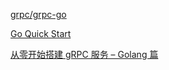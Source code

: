[grpc/grpc-go](https://github.com/grpc/grpc-go)

[Go Quick Start](https://grpc.io/docs/quickstart/go/)

[从零开始搭建 gRPC 服务 – Golang 篇](https://blog.didiyun.com/index.php/2018/12/12/grpc-golang-1/)

